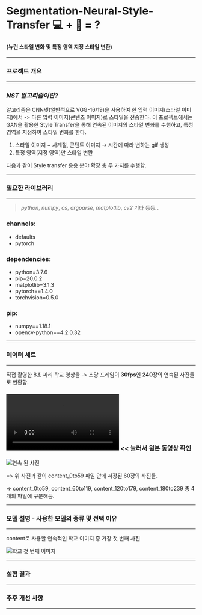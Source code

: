 # Segmentation-Neural-Style-Transfer 💻 + 🎨 = ?
#### (뉴런 스타일 변화 및 특정 영역 지정 스타일 변환)

- - -

### 프로젝트 개요
- - -
### *NST 알고리즘이란?*
알고리즘은 CNN넷(일반적으로 VGG-16/19)을 사용하여 한 입력 이미지(스타일 이미지)에서 -> 다른 입력 이미지(콘텐츠 이미지)로 스타일을 전송한다.
이 프로젝트에서는 GAN을 활용한 Style Transfer을 통해 연속된 이미지의 스타일 변화를 수행하고, 특정 영역을 지정하여 스타일 변화를 한다. 


1. 스타일 이미지 + 사계절, 콘텐트 이미지 → 시간에 따라 변하는 gif 생성
2. 특정 영역(지정 영역)만 스타일 변환

   
다음과 같이 Style transfer 응용 분야 확장 총 두 가지를 수행함.


- - -
### 필요한 라이브러리 
- - - 
> *python*,  *numpy*, *os*, *argparse*, *matplotlib*, *cv2* 기타 등등...

### channels:
  - defaults
  - pytorch
    
### dependencies:
  - python=3.7.6
  - pip=20.0.2
  - matplotlib=3.1.3
  - pytorch==1.4.0
  - torchvision=0.5.0

### pip:
  - numpy==1.18.1
  - opencv-python==4.2.0.32
- - -
### 데이터 세트
- - -
직접 촬영한 8초 짜리 학교 영상을 -> 초당 프레임이 **30fps**인 **240**장의 연속된 사진들로 변환함.

### ![학교 영상](https://github.com/ryu020619/Segmentation-Neural-Style-Transfer1/blob/main/ky_school.mov) << 눌러서 원본 동영상 확인


![연속 된 사진](https://github.com/ryu020619/Segmentation-Neural-Style-Transfer1/blob/main/image.png)




=> 위 사진과 같이 content_0to59 파일 안에 저장된 60장의 사진들.

=> content_0to59, content_60to119, content_120to179, content_180to239 총 4개의 파일에 구분해둠.

- - -
### 모델 설명 - 사용한 모델의 종류 및 선택 이유
- - -

content로 사용할 연속적인 학교 이미지 중 가장 첫 번째 사진

![학교 첫 번째 이미지](https://github.com/ryu020619/Segmentation-Neural-Style-Transfer1/blob/main/frame_0000.jpg)
- - -
### 실험 결과
- - -
### 추후 개선 사항
- - -
